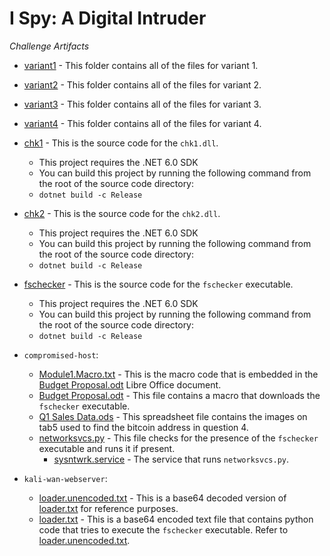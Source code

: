 # I Spy: A Digital Intruder

*Challenge Artifacts*

- [variant1](./variant1/) - This folder contains all of the files for variant 1.
- [variant2](./variant2/) - This folder contains all of the files for variant 2.
- [variant3](./variant3/) - This folder contains all of the files for variant 3.
- [variant4](./variant4/) - This folder contains all of the files for variant 4.
- [chk1](./chk1/) - This is the source code for the `chk1.dll`.
  - This project requires the .NET 6.0 SDK
  - You can build this project by running the following command from the root of the source code directory:
  - `dotnet build -c Release`
- [chk2](./chk2/) - This is the source code for the `chk2.dll`.
  - This project requires the .NET 6.0 SDK
  - You can build this project by running the following command from the root of the source code directory:
  - `dotnet build -c Release`
- [fschecker](./challenge-server/src/fschecker/)  - This is the source code for the `fschecker` executable.
  - This project requires the .NET 6.0 SDK
  - You can build this project by running the following command from the root of the source code directory:
  - `dotnet build -c Release`

- `compromised-host`:
  - [Module1.Macro.txt](./compromised-host/Module1.Macro.txt) - This is the macro code that is embedded in the [Budget Proposal.odt](./compromised-host/Budget%20Proposal.odt) Libre Office document.
  - [Budget Proposal.odt](./compromised-host/Budget%20Proposal.odt) - This file contains a macro that downloads the `fschecker` executable.
  - [Q1 Sales Data.ods](./compromised-host/Q1%20Sales%20Data.ods) - This spreadsheet file contains the images on tab5 used to find the bitcoin address in question 4.
  - [networksvcs.py](./compromised-host/networksvcs.py) - This file checks for the presence of the `fschecker` executable and runs it if present.
    - [sysntwrk.service](./compromised-host/sysntwrk.service) - The service that runs `networksvcs.py`.

- `kali-wan-webserver`:
  - [loader.unencoded.txt](./kali-wan-webserver/loader.unencoded.txt) - This is a base64 decoded version of [loader.txt](./kali-wan-webserver/www/html/ed209rbcptr8tor/loader.txt) for reference purposes.
  - [loader.txt](./kali-wan-webserver/www/html/ed209rbcptr8tor/loader.txt) - This is a base64 encoded text file that contains python code that tries to execute the `fschecker` executable. Refer to [loader.unencoded.txt](./kali-wan-webserver/loader.unencoded.txt).
